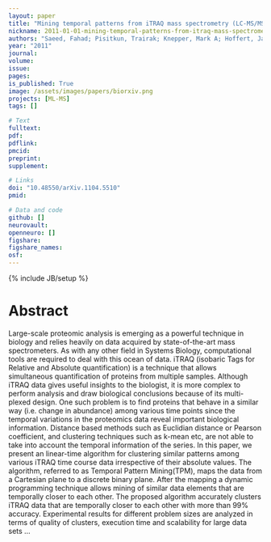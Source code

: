 ```yaml
---
layout: paper
title: "Mining temporal patterns from iTRAQ mass spectrometry (LC-MS/MS) data"
nickname: 2011-01-01-mining-temporal-patterns-from-itraq-mass-spectrometry-lc-ms-ms-data
authors: "Saeed, Fahad; Pisitkun, Trairak; Knepper, Mark A; Hoffert, Jason D; "
year: "2011"
journal: 
volume: 
issue:
pages: 
is_published: True
image: /assets/images/papers/biorxiv.png
projects: [ML-MS]
tags: []

# Text
fulltext:
pdf:
pdflink:
pmcid:
preprint: 
supplement:

# Links
doi: "10.48550/arXiv.1104.5510"
pmid:

# Data and code
github: []
neurovault:
openneuro: []
figshare:
figshare_names:
osf:
---
```

{% include JB/setup %}

# Abstract

Large-scale proteomic analysis is emerging as a powerful technique in biology and relies heavily on data acquired by state-of-the-art mass spectrometers. As with any other field in Systems Biology, computational tools are required to deal with this ocean of data. iTRAQ (isobaric Tags for Relative and Absolute quantification) is a technique that allows simultaneous quantification of proteins from multiple samples. Although iTRAQ data gives useful insights to the biologist, it is more complex to perform analysis and draw biological conclusions because of its multi-plexed design. One such problem is to find proteins that behave in a similar way (i.e. change in abundance) among various time points since the temporal variations in the proteomics data reveal important biological information. Distance based methods such as Euclidian distance or Pearson coefficient, and clustering techniques such as k-mean etc, are not able to take into account the temporal information of the series. In this paper, we present an linear-time algorithm for clustering similar patterns among various iTRAQ time course data irrespective of their absolute values. The algorithm, referred to as Temporal Pattern Mining(TPM), maps the data from a Cartesian plane to a discrete binary plane. After the mapping a dynamic programming technique allows mining of similar data elements that are temporally closer to each other. The proposed algorithm accurately clusters iTRAQ data that are temporally closer to each other with more than 99% accuracy. Experimental results for different problem sizes are analyzed in terms of quality of clusters, execution time and scalability for large data sets …
